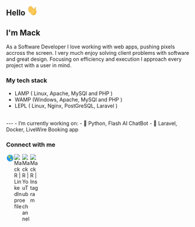 ## Hello    <img src="https://raw.githubusercontent.com/ABSphreak/ABSphreak/master/gifs/Hi.gif" width="30px">
## I'm Mack

As a Software Developer I love working with web apps, pushing pixels accross the screen.
I very much enjoy solving client problems with software and great design. Focusing on efficiency and execution I approach every project with a user in mind.

### My tech stack

- LAMP ( Linux, Apache, MySQl and PHP )
- WAMP (Windows, Apache, MySQl and PHP )
- LEPL ( Linux, Nginx, PostGreSQL, Laravel )

<br />
---
- I’m currently working on:
- 🔭 Python, Flash AI ChatBot
- 🌱 Laravel, Docker, LiveWire Booking app


### Connect with me
[website]: https://mackraicevic.com
[linkedin]: https://www.linkedin.com/in/mackraicevic
[youtube]: https://www.youtube.com/channel/UCrcu_mrs35309Ghtp-GF2Zw
[instagram]: https://www.instagram.com/maivcoding/

[<img align="left" widith="48" hieght="48" alt="MackR | Personal Portfolio Site" width="22px" src="imgs/icon-globe-48.png" />][website]
[<img align="left" alt="MackR | LinkedIn profile" width="22px" src="https://img.icons8.com/?size=512&id=13930&format=svg" />][linkedin]
[<img align="left" alt="MackR | YouTube channel" width="22px" src="https://img.icons8.com/?size=512&id=19318&format=svg" />][youtube]
[<img align="left" alt="MackR | Instagram" width="22px" src="https://img.icons8.com/?size=512&id=32323&format=svg" />][instagram]



<!--
- 🔭 I’m currently working on ...
- 🌱 I’m currently learning ...
- 👯 I’m looking to collaborate on ...
- 🤔 I’m looking for help with ...
- 💬 Ask me about ...
- 📫 How to reach me: ...
- 😄 Pronouns: ...
- ⚡ Fun fact: ...
-->
